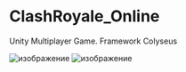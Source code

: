 # ClashRoyale_Online
 Unity Multiplayer Game. Framework Colyseus 

 ![изображение](https://github.com/Olegsander78/ClashRoyale_Online/assets/79563332/8a7d3e40-08b5-4ca8-9f22-2b9e4d927b08)
![изображение](https://github.com/Olegsander78/ClashRoyale_Online/assets/79563332/8a52afda-8a20-4f60-be3d-7e0bd927f1f0)


